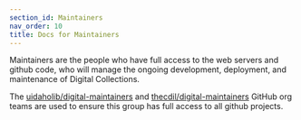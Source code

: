 ```yaml
---
section_id: Maintainers
nav_order: 10
title: Docs for Maintainers
---
```


Maintainers are the people who have full access to the web servers and github code, who will manage the ongoing development, deployment, and maintenance of Digital Collections.

The [uidaholib/digital-maintainers](https://github.com/orgs/uidaholib/teams/digital-maintainers) and [thecdil/digital-maintainers](https://github.com/orgs/thecdil/teams/digital-maintainers) GitHub org teams are used to ensure this group has full access to all github projects.
